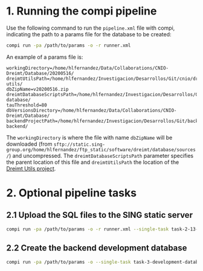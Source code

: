 # 1. Running the compi pipeline

Use the following command to run the `pipeline.xml` file with compi, indicating the path to a params file for the database to be created:

```bash
compi run -pa /path/to/params -o -r runner.xml 
```

An example of a params file is:
```
workingDirectory=/home/hlfernandez/Data/Collaborations/CNIO-Dreimt/Database/20200516/
dreimtUtilsPath=/home/hlfernandez/Investigacion/Desarrollos/Git/cnio/dreimt-utils/
dbZipName=v20200516.zip
dreimtDatabaseScriptsPath=/home/hlfernandez/Investigacion/Desarrollos/Git/cnio/dreimt-database/
tauThreshold=80
dbVersionsDirectory=/home/hlfernandez/Data/Collaborations/CNIO-Dreimt/Database/
backendProjectPath=/home/hlfernandez/Investigacion/Desarrollos/Git/backends/dreimt-backend/
```

The `workingDirectory` is where the file with name `dbZipName` will be downloaded (from `sftp://static.sing-group.org/home/hlfernandez/ftp_static/software/dreimt/database/sources/`) and uncompressed. The `dreimtDatabaseScriptsPath` parameter specifies the parent location of this file and `dreimtUtilsPath` the location of the [Dreimt Utils project](https://dev.sing-group.org/gitlab/dreimt/dreimt-utils).

# 2. Optional pipeline tasks

## 2.1 Upload the SQL files to the SING static server

```bash
compi run -pa /path/to/params -o -r runner.xml --single-task task-2-13-upload-sql -- --singUserName <your_SING_static_username>
```

## 2.2 Create the backend development database

```bash
compi run -pa /path/to/params -o --single-task task-3-development-database -- --developmentPrecalculatedExamples /path/to/Precalculated
```
